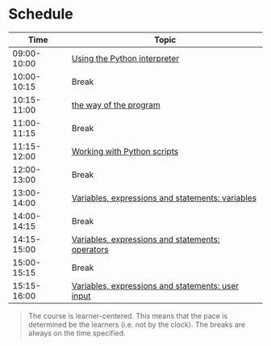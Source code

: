 # Schedule

 Time       | Topic
------------|-----------------------------------------------------------------
09:00-10:00 | [Using the Python interpreter](using_the_python_interpreter.md)
10:00-10:15 | Break
10:15-11:00 | [the way of the program](the_way_of_the_program.md)
11:00-11:15 | Break
11:15-12:00 | [Working with Python scripts](working_with_python_scripts.md)
12:00-13:00 | Break
13:00-14:00 | [Variables, expressions and statements: variables](variables_expressions_and_statements_1.md)  
14:00-14:15 | Break
14:15-15:00 | [Variables, expressions and statements: operators](variables_expressions_and_statements_2.md)  
15:00-15:15 | Break
15:15-16:00 | [Variables, expressions and statements: user input](variables_expressions_and_statements_3.md)

> The course is learner-centered. This means that the pace is determined
> be the learners (i.e. not by the clock).
> The breaks are always on the time specified.
